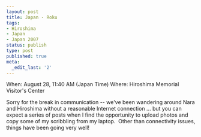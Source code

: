 ```yaml
---
layout: post
title: Japan - Roku
tags:
- Hiroshima
- Japan
- Japan 2007
status: publish
type: post
published: true
meta:
  _edit_last: '2'
---
```

When: August 28, 11:40 AM (Japan Time)
Where: Hiroshima Memorial Visitor's Center 

Sorry for the break in communication -- we've been wandering around Nara and Hiroshima without a reasonable Internet connection ... but you can expect a series of posts when I find the opportunity to upload photos and copy some of my scribbling from my laptop.  Other than connectivity issues, things have been going very well!   

